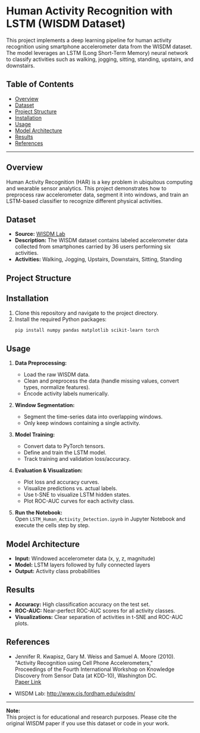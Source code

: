 # Human Activity Recognition with LSTM (WISDM Dataset)

This project implements a deep learning pipeline for human activity recognition using smartphone accelerometer data from the WISDM dataset. The model leverages an LSTM (Long Short-Term Memory) neural network to classify activities such as walking, jogging, sitting, standing, upstairs, and downstairs.

## Table of Contents

- [Overview](#overview)
- [Dataset](#dataset)
- [Project Structure](#project-structure)
- [Installation](#installation)
- [Usage](#usage)
- [Model Architecture](#model-architecture)
- [Results](#results)
- [References](#references)

---

## Overview

Human Activity Recognition (HAR) is a key problem in ubiquitous computing and wearable sensor analytics. This project demonstrates how to preprocess raw accelerometer data, segment it into windows, and train an LSTM-based classifier to recognize different physical activities.

## Dataset

- **Source:** [WISDM Lab](http://www.cis.fordham.edu/wisdm/)
- **Description:** The WISDM dataset contains labeled accelerometer data collected from smartphones carried by 36 users performing six activities.
- **Activities:** Walking, Jogging, Upstairs, Downstairs, Sitting, Standing

## Project Structure

## Installation

1. Clone this repository and navigate to the project directory.
2. Install the required Python packages:
    ```bash
    pip install numpy pandas matplotlib scikit-learn torch
    ```

## Usage

1. **Data Preprocessing:**  
   - Load the raw WISDM data.
   - Clean and preprocess the data (handle missing values, convert types, normalize features).
   - Encode activity labels numerically.

2. **Window Segmentation:**  
   - Segment the time-series data into overlapping windows.
   - Only keep windows containing a single activity.

3. **Model Training:**  
   - Convert data to PyTorch tensors.
   - Define and train the LSTM model.
   - Track training and validation loss/accuracy.

4. **Evaluation & Visualization:**  
   - Plot loss and accuracy curves.
   - Visualize predictions vs. actual labels.
   - Use t-SNE to visualize LSTM hidden states.
   - Plot ROC-AUC curves for each activity class.

5. **Run the Notebook:**  
   Open `LSTM_Human_Activity_Detection.ipynb` in Jupyter Notebook and execute the cells step by step.

## Model Architecture

- **Input:** Windowed accelerometer data (x, y, z, magnitude)
- **Model:** LSTM layers followed by fully connected layers
- **Output:** Activity class probabilities

## Results

- **Accuracy:** High classification accuracy on the test set.
- **ROC-AUC:** Near-perfect ROC-AUC scores for all activity classes.
- **Visualizations:** Clear separation of activities in t-SNE and ROC-AUC plots.

## References

- Jennifer R. Kwapisz, Gary M. Weiss and Samuel A. Moore (2010).  
  "Activity Recognition using Cell Phone Accelerometers,"  
  Proceedings of the Fourth International Workshop on Knowledge Discovery from Sensor Data (at KDD-10), Washington DC.  
  [Paper Link](http://www.cis.fordham.edu/wisdm/public_files/sensorKDD-2010.pdf)

- WISDM Lab: http://www.cis.fordham.edu/wisdm/

---

**Note:**  
This project is for educational and research purposes. Please cite the original WISDM paper if you use this dataset or code in your work.

